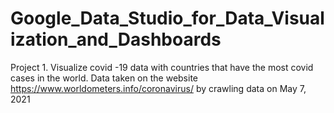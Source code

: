 # Google_Data_Studio_for_Data_Visualization_and_Dashboards

Project 1. Visualize covid -19 data with countries that have the most covid cases in the world. Data taken on the website https://www.worldometers.info/coronavirus/ by crawling data on May 7, 2021
